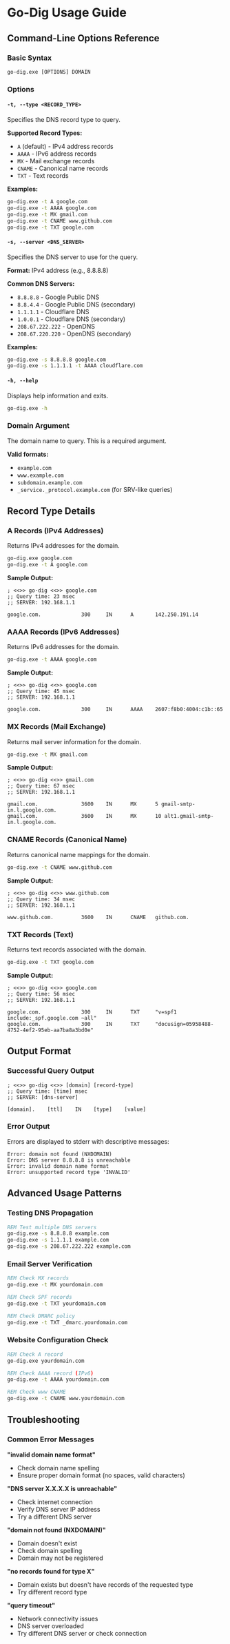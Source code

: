 # Go-Dig Usage Guide

## Command-Line Options Reference

### Basic Syntax
```
go-dig.exe [OPTIONS] DOMAIN
```

### Options

#### `-t, --type <RECORD_TYPE>`
Specifies the DNS record type to query.

**Supported Record Types:**
- `A` (default) - IPv4 address records
- `AAAA` - IPv6 address records
- `MX` - Mail exchange records
- `CNAME` - Canonical name records
- `TXT` - Text records

**Examples:**
```cmd
go-dig.exe -t A google.com
go-dig.exe -t AAAA google.com
go-dig.exe -t MX gmail.com
go-dig.exe -t CNAME www.github.com
go-dig.exe -t TXT google.com
```

#### `-s, --server <DNS_SERVER>`
Specifies the DNS server to use for the query.

**Format:** IPv4 address (e.g., 8.8.8.8)

**Common DNS Servers:**
- `8.8.8.8` - Google Public DNS
- `8.8.4.4` - Google Public DNS (secondary)
- `1.1.1.1` - Cloudflare DNS
- `1.0.0.1` - Cloudflare DNS (secondary)
- `208.67.222.222` - OpenDNS
- `208.67.220.220` - OpenDNS (secondary)

**Examples:**
```cmd
go-dig.exe -s 8.8.8.8 google.com
go-dig.exe -s 1.1.1.1 -t AAAA cloudflare.com
```

#### `-h, --help`
Displays help information and exits.

```cmd
go-dig.exe -h
```

### Domain Argument

The domain name to query. This is a required argument.

**Valid formats:**
- `example.com`
- `www.example.com`
- `subdomain.example.com`
- `_service._protocol.example.com` (for SRV-like queries)

## Record Type Details

### A Records (IPv4 Addresses)
Returns IPv4 addresses for the domain.

```cmd
go-dig.exe google.com
go-dig.exe -t A google.com
```

**Sample Output:**
```
; <<>> go-dig <<>> google.com
;; Query time: 23 msec
;; SERVER: 192.168.1.1

google.com.             300     IN      A       142.250.191.14
```

### AAAA Records (IPv6 Addresses)
Returns IPv6 addresses for the domain.

```cmd
go-dig.exe -t AAAA google.com
```

**Sample Output:**
```
; <<>> go-dig <<>> google.com
;; Query time: 45 msec
;; SERVER: 192.168.1.1

google.com.             300     IN      AAAA    2607:f8b0:4004:c1b::65
```

### MX Records (Mail Exchange)
Returns mail server information for the domain.

```cmd
go-dig.exe -t MX gmail.com
```

**Sample Output:**
```
; <<>> go-dig <<>> gmail.com
;; Query time: 67 msec
;; SERVER: 192.168.1.1

gmail.com.              3600    IN      MX      5 gmail-smtp-in.l.google.com.
gmail.com.              3600    IN      MX      10 alt1.gmail-smtp-in.l.google.com.
```

### CNAME Records (Canonical Name)
Returns canonical name mappings for the domain.

```cmd
go-dig.exe -t CNAME www.github.com
```

**Sample Output:**
```
; <<>> go-dig <<>> www.github.com
;; Query time: 34 msec
;; SERVER: 192.168.1.1

www.github.com.         3600    IN      CNAME   github.com.
```

### TXT Records (Text)
Returns text records associated with the domain.

```cmd
go-dig.exe -t TXT google.com
```

**Sample Output:**
```
; <<>> go-dig <<>> google.com
;; Query time: 56 msec
;; SERVER: 192.168.1.1

google.com.             300     IN      TXT     "v=spf1 include:_spf.google.com ~all"
google.com.             300     IN      TXT     "docusign=05958488-4752-4ef2-95eb-aa7ba8a3bd0e"
```

## Output Format

### Successful Query Output
```
; <<>> go-dig <<>> [domain] [record-type]
;; Query time: [time] msec
;; SERVER: [dns-server]

[domain].    [ttl]    IN    [type]    [value]
```

### Error Output
Errors are displayed to stderr with descriptive messages:

```
Error: domain not found (NXDOMAIN)
Error: DNS server 8.8.8.8 is unreachable
Error: invalid domain name format
Error: unsupported record type 'INVALID'
```

## Advanced Usage Patterns

### Testing DNS Propagation
```cmd
REM Test multiple DNS servers
go-dig.exe -s 8.8.8.8 example.com
go-dig.exe -s 1.1.1.1 example.com
go-dig.exe -s 208.67.222.222 example.com
```

### Email Server Verification
```cmd
REM Check MX records
go-dig.exe -t MX yourdomain.com

REM Check SPF records
go-dig.exe -t TXT yourdomain.com

REM Check DMARC policy
go-dig.exe -t TXT _dmarc.yourdomain.com
```

### Website Configuration Check
```cmd
REM Check A record
go-dig.exe yourdomain.com

REM Check AAAA record (IPv6)
go-dig.exe -t AAAA yourdomain.com

REM Check www CNAME
go-dig.exe -t CNAME www.yourdomain.com
```

## Troubleshooting

### Common Error Messages

**"invalid domain name format"**
- Check domain name spelling
- Ensure proper domain format (no spaces, valid characters)

**"DNS server X.X.X.X is unreachable"**
- Check internet connection
- Verify DNS server IP address
- Try a different DNS server

**"domain not found (NXDOMAIN)"**
- Domain doesn't exist
- Check domain spelling
- Domain may not be registered

**"no records found for type X"**
- Domain exists but doesn't have records of the requested type
- Try different record type

**"query timeout"**
- Network connectivity issues
- DNS server overloaded
- Try different DNS server or check connection